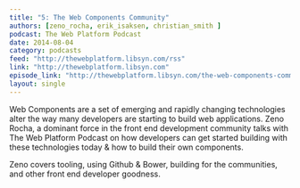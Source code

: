 ```yaml
---
title: "5: The Web Components Community"
authors: [zeno_rocha, erik_isaksen, christian_smith ]
podcast: The Web Platform Podcast
date: 2014-08-04
category: podcasts
feed: "http://thewebplatform.libsyn.com/rss"
link: "http://thewebplatform.libsyn.com"
episode_link: "http://thewebplatform.libsyn.com/the-web-components-community-helpful-resources"
layout: single
---
```


Web Components are a set of emerging and rapidly changing technologies alter the way many developers are starting to
build web applications. Zeno Rocha, a dominant force in the front end development community talks with
The Web Platform Podcast on how developers can get started building with these technologies today & how to build their
own components.

<!-- Excerpt -->

<p>
Zeno covers tooling, using Github & Bower, building for the communities, and other front end developer
goodness.
</p>
